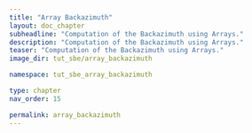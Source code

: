 ```yaml
---
title: "Array Backazimuth"
layout: doc_chapter
subheadline: "Computation of the Backazimuth using Arrays."
description: "Computation of the Backazimuth using Arrays."
teaser: "Computation of the Backazimuth using Arrays."
image_dir: tut_sbe/array_backazimuth

namespace: tut_sbe_array_backazimuth

type: chapter
nav_order: 15

permalink: array_backazimuth
---
```


